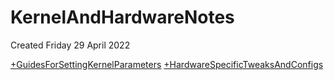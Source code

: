 # KernelAndHardwareNotes
Created Friday 29 April 2022

[+GuidesForSettingKernelParameters](./KernelAndHardwareNotes/GuidesForSettingKernelParameters.md)
[+HardwareSpecificTweaksAndConfigs](./KernelAndHardwareNotes/HardwareSpecificTweaksAndConfigs.md) 

